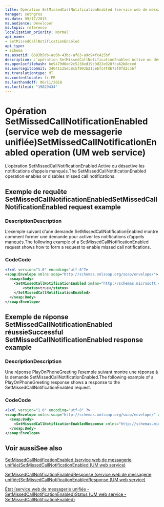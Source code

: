 ```yaml
---
title: Opération SetMissedCallNotificationEnabled (service web de messagerie unifiée)
manager: sethgros
ms.date: 09/17/2015
ms.audience: Developer
ms.topic: reference
localization_priority: Normal
api_name:
- SetMissedCallNotificationEnabled
api_type:
- schema
ms.assetid: 6693b5db-ac6b-43bc-af83-a9c94fc425bf
description: L’opération SetMissedCallNotificationEnabled Active ou désactive les notifications d’appels manqués.
ms.openlocfilehash: be9479d6ed2c5238ed19c3d22e028fca62b8deed
ms.sourcegitcommit: 34041125dc8c5f993b21cebfc4f8b72f0fd2cb6f
ms.translationtype: MT
ms.contentlocale: fr-FR
ms.lasthandoff: 06/11/2018
ms.locfileid: "19829434"
---
```

# <a name="setmissedcallnotificationenabled-operation-um-web-service"></a><span data-ttu-id="7058a-103">Opération SetMissedCallNotificationEnabled (service web de messagerie unifiée)</span><span class="sxs-lookup"><span data-stu-id="7058a-103">SetMissedCallNotificationEnabled operation (UM web service)</span></span>

<span data-ttu-id="7058a-104">L’opération SetMissedCallNotificationEnabled Active ou désactive les notifications d’appels manqués.</span><span class="sxs-lookup"><span data-stu-id="7058a-104">The SetMissedCallNotificationEnabled operation enables or disables missed call notifications.</span></span>
  
## <a name="setmissedcallnotificationenabled-request-example"></a><span data-ttu-id="7058a-105">Exemple de requête SetMissedCallNotificationEnabled</span><span class="sxs-lookup"><span data-stu-id="7058a-105">SetMissedCallNotificationEnabled request example</span></span>

### <a name="description"></a><span data-ttu-id="7058a-106">Description</span><span class="sxs-lookup"><span data-stu-id="7058a-106">Description</span></span>

<span data-ttu-id="7058a-107">L’exemple suivant d’une demande SetMissedCallNotificationEnabled montre comment former une demande pour activer les notifications d’appels manqués.</span><span class="sxs-lookup"><span data-stu-id="7058a-107">The following example of a SetMissedCallNotificationEnabled request shows how to form a request to enable missed call notifications.</span></span>
  
### <a name="code"></a><span data-ttu-id="7058a-108">Code</span><span class="sxs-lookup"><span data-stu-id="7058a-108">Code</span></span>

```XML
<?xml version="1.0" encoding="utf-8"?>
<soap:Envelope xmlns:soap="http://schemas.xmlsoap.org/soap/envelope/">
  <soap:Body>
    <SetMissedCallNotificationEnabled xmlns="http://schemas.microsoft.com/exchange/services/2006/messages">
        <status>true</status>
    </SetMissedCallNotificationEnabled>
  </soap:Body>
</soap:Envelope>
```

## <a name="successful-setmissedcallnotificationenabled-response-example"></a><span data-ttu-id="7058a-109">Exemple de réponse SetMissedCallNotificationEnabled réussie</span><span class="sxs-lookup"><span data-stu-id="7058a-109">Successful SetMissedCallNotificationEnabled response example</span></span>

### <a name="description"></a><span data-ttu-id="7058a-110">Description</span><span class="sxs-lookup"><span data-stu-id="7058a-110">Description</span></span>

<span data-ttu-id="7058a-111">Une réponse PlayOnPhoneGreeting l’exemple suivant montre une réponse à la demande SetMissedCallNotificationEnabled.</span><span class="sxs-lookup"><span data-stu-id="7058a-111">The following example of a PlayOnPhoneGreeting response shows a response to the SetMissedCallNotificationEnabled request.</span></span>
  
### <a name="code"></a><span data-ttu-id="7058a-112">Code</span><span class="sxs-lookup"><span data-stu-id="7058a-112">Code</span></span>

```XML
<?xml version="1.0" encoding="utf-8" ?> 
<soap:Envelope xmlns:soap="http://schemas.xmlsoap.org/soap/envelope/" xmlns:xsi="http://www.w3.org/2001/XMLSchema-instance" xmlns:xsd="http://www.w3.org/2001/XMLSchema">
  <soap:Body>
    <SetMissedCallNotificationEnabledResponse xmlns="http://schemas.microsoft.com/exchange/services/2006/messages" /> 
  </soap:Body>
</soap:Envelope>
```

## <a name="see-also"></a><span data-ttu-id="7058a-113">Voir aussi</span><span class="sxs-lookup"><span data-stu-id="7058a-113">See also</span></span>



[<span data-ttu-id="7058a-114">SetMissedCallNotificationEnabled (service web de messagerie unifiée)</span><span class="sxs-lookup"><span data-stu-id="7058a-114">SetMissedCallNotificationEnabled (UM web service)</span></span>](setmissedcallnotificationenabled-um-web-service.md)
  
[<span data-ttu-id="7058a-115">SetMissedCallNotificationEnabledResponse (service web de messagerie unifiée)</span><span class="sxs-lookup"><span data-stu-id="7058a-115">SetMissedCallNotificationEnabledResponse (UM web service)</span></span>](setmissedcallnotificationenabledresponse-um-web-service.md)
  
[<span data-ttu-id="7058a-116">État (service web de messagerie unifiée - SetMissedCallNotificationEnabled)</span><span class="sxs-lookup"><span data-stu-id="7058a-116">Status (UM web service - SetMissedCallNotificationEnabled)</span></span>](status-um-web-servicesetmissedcallnotificationenabled.md)

